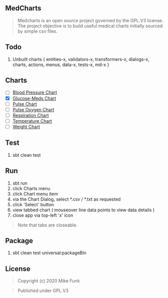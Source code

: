 MedCharts
---------
>Medcharts is an open source project governed by the GPL.V3 license. The project objective is
>to build useful medical charts initially sourced by simple csv files.

Todo
----
1. Unbuilt charts { entities-x, validators-x, transformers-x, dialogs-x, charts, actions, menus, data-x, tests-x, md-x }

Charts
------
- [ ] [Blood Pressure Chart](./docs/blood.pressure.chart.md)
- [x] [Glucose-Meds Chart](./docs/glucose.meds.chart.md)
- [ ] [Pulse Chart](./docs/pulse.chart.md)
- [ ] [Pulse Oxygen Chart](./docs/pulse.oxygen.chart.md)
- [ ] [Respiration Chart](./docs/respiration.chart.md)
- [ ] [Temperature Chart](./docs/temperature.chart.md)
- [ ] [Weight Chart](./docs/weight.chart.md)

Test
----
1. sbt clean test

Run
---
1. sbt run
2. click Charts menu
3. click Chart menu item
4. via the Chart Dialog, select *.csv / *.txt as requested
5. click 'Select' button
6. view tabbed chart ( mouseover line data points to view data details )
7. close app via top-left 'x' icon
>Note that tabs are closeable.

Package
-------
1. sbt clean test universal:packageBin

License
-------
>Copyright (c) 2020 Mike Funk

>Published under GPL.V3